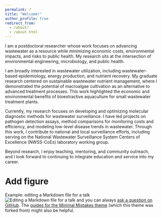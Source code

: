 ```yaml
---
permalink: /
title: "Welcome!"
author_profile: true
redirect_from: 
  - /about/
  - /about.html
---
```


I am a postdoctoral researcher whose work focuses on advancing wastewater as a resource while minimizing economic costs, environmental impacts, and risks to public health. My research sits at the intersection of environmental engineering, microbiology, and public health.

I am broadly interested in wastewater utilization, including wastewater-based epidemiology, energy production, and nutrient recovery. My graduate research centered on sustainable wastewater nutrient management, where I demonstrated the potential of macroalgae cultivation as an alternative to advanced treatment processes. This work highlighted the economic and environmental benefits of bioextractive aquaculture for small wastewater treatment plants.

Currently, my research focuses on developing and optimizing molecular diagnostic methods for wastewater surveillance. I have led projects on pathogen detection assays, method comparisons for monitoring costs and efficiency, and modeling low-level disease trends in wastewater. Through this work, I contribute to national and local surveillance efforts, including serving on the National Wastewater Surveillance System Centers of Excellence (NWSS-CoEs) laboratory working group.

Beyond research, I enjoy teaching, mentoring, and community outreach, and I look forward to continuing to integrate education and service into my career.

<!--
This is the front page of a website that is powered by the [Academic Pages template](https://github.com/academicpages/academicpages.github.io) and hosted on GitHub pages. [GitHub pages](https://pages.github.com) is a free service in which websites are built and hosted from code and data stored in a GitHub repository, automatically updating when a new commit is made to the repository. This template was forked from the [Minimal Mistakes Jekyll Theme](https://mmistakes.github.io/minimal-mistakes/) created by Michael Rose, and then extended to support the kinds of content that academics have: publications, talks, teaching, a portfolio, blog posts, and a dynamically-generated CV. Incidentally, these same features make it a great template for anyone that needs to show off a professional template!

You can fork [this template](https://github.com/academicpages/academicpages.github.io) right now, modify the configuration and Markdown files, add your own PDFs and other content, and have your own site for free, with no ads!

A data-driven personal website
======
Like many other Jekyll-based GitHub Pages templates, Academic Pages makes you separate the website's content from its form. The content & metadata of your website are in structured Markdown files, while various other files constitute the theme, specifying how to transform that content & metadata into HTML pages. You keep these various Markdown (.md), YAML (.yml), HTML, and CSS files in a public GitHub repository. Each time you commit and push an update to the repository, the [GitHub pages](https://pages.github.com/) service creates static HTML pages based on these files, which are hosted on GitHub's servers free of charge.

Many of the features of dynamic content management systems (like Wordpress) can be achieved in this fashion, using a fraction of the computational resources and with far less vulnerability to hacking and DDoSing. You can also modify the theme to your heart's content without touching the content of your site. If you get to a point where you've broken something in Jekyll/HTML/CSS beyond repair, your Markdown files describing your talks, publications, etc. are safe. You can rollback the changes or even delete the repository and start over - just be sure to save the Markdown files! You can also write scripts that process the structured data on the site, such as [this one](https://github.com/academicpages/academicpages.github.io/blob/master/talkmap.ipynb) that analyzes metadata in pages about talks to display [a map of every location you've given a talk](https://academicpages.github.io/talkmap.html).

For those users that need more advanced functionality, the template also supports the following popular tools:
- [MathJax](https://www.mathjax.org/) for mathematical equations
- [Mermaid](https://mermaid.js.org/) for diagraming
- [Plotly](https://plotly.com/javascript/) for plotting
-->

# Add figure
Example: editing a Markdown file for a talk
![Editing a Markdown file for a talk](/images/editing-talk.png)
and you can always [ask a question on GitHub](https://github.com/academicpages/academicpages.github.io/discussions). The [guides for the Minimal Mistakes theme](https://mmistakes.github.io/minimal-mistakes/docs/configuration/) (which this theme was forked from) might also be helpful.
